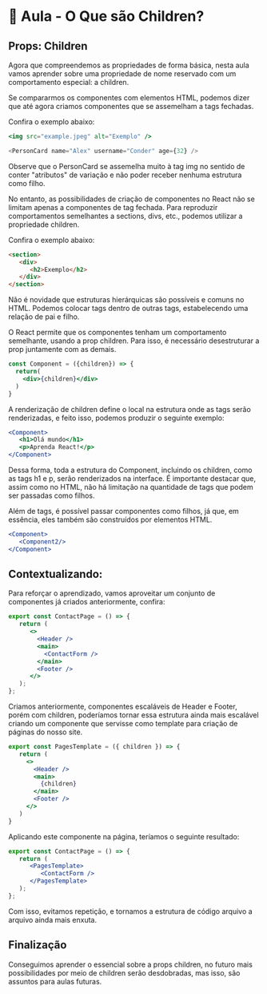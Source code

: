 # 📘 Aula - O Que são Children?

## Props: Children

Agora que compreendemos as propriedades de forma básica, nesta aula vamos aprender sobre uma propriedade de nome reservado com um comportamento especial: a children.

Se compararmos os componentes com elementos HTML, podemos dizer que até agora criamos componentes que se assemelham a tags fechadas.

Confira o exemplo abaixo:

```jsx
<img src="example.jpeg" alt="Exemplo" />
```

```jsx
⁠<PersonCard name="Alex" username="Conder" age={32} />
```

Observe que o PersonCard se assemelha muito à tag img no sentido de conter "atributos" de variação e não poder receber nenhuma estrutura como filho.

No entanto, as possibilidades de criação de componentes no React não se limitam apenas a componentes de tag fechada. Para reproduzir comportamentos semelhantes a sections, divs, etc., podemos utilizar a propriedade children.

Confira o exemplo abaixo:

```html
⁠<section>
   <div>
      <h2>Exemplo</h2>
   </div>
</section>
```

Não é novidade que estruturas hierárquicas são possíveis e comuns no HTML. Podemos colocar tags dentro de outras tags, estabelecendo uma relação de pai e filho.

O React permite que os componentes tenham um comportamento semelhante, usando a prop children. Para isso, é necessário desestruturar a prop juntamente com as demais.

```jsx
const Component = ({children}) => {
  return(
    <div>{children}</div>
  )
}
```

A renderização de children define o local na estrutura onde as tags serão renderizadas, e feito isso, podemos produzir o seguinte exemplo:

```jsx
<Component>
⁠   <h1>Olá mundo</h1>
⁠   <p>Aprenda React!</p>
</Component>
```


⁠Dessa forma, toda a estrutura do Component, incluindo os children, como as tags h1 e p, serão renderizados na interface. É importante destacar que, assim como no HTML, não há limitação na quantidade de tags que podem ser passadas como filhos.

Além de tags, é possível passar componentes como filhos, já que, em essência, eles também são construídos por elementos HTML.

```jsx
<Component>
⁠   <Component2/>
</Component>
```

## Contextualizando:

Para reforçar o aprendizado, vamos aproveitar um conjunto de componentes já criados anteriormente, confira:

```jsx
export const ContactPage = () => {
   return (
      <>
        <Header />
        <main>
          <ContactForm />
        </main>
        <Footer />
      </>
   );
};
```

Criamos anteriormente, componentes escaláveis de Header e Footer, porém com children, poderíamos tornar essa estrutura ainda mais escalável criando um componente que servisse como template para criação de páginas do nosso site.

```jsx
export const PagesTemplate = ({ children }) => {
   return (
     <>
       <Header />
       <main>
⁠         {children}
       </main>
       <Footer />
     </>
   )
}
```

Aplicando este componente na página, teríamos o seguinte resultado:

```jsx
export const ContactPage = () => {
   return (
      <PagesTemplate>  
         <ContactForm /> 
      </PagesTemplate>
   );
};⁠
```

Com isso, evitamos repetição, e tornamos a estrutura de código arquivo a arquivo ainda mais enxuta.

## Finalização

Conseguimos aprender o essencial sobre a props children, no futuro mais possibilidades por meio de children serão desdobradas, mas isso, são assuntos para aulas futuras.